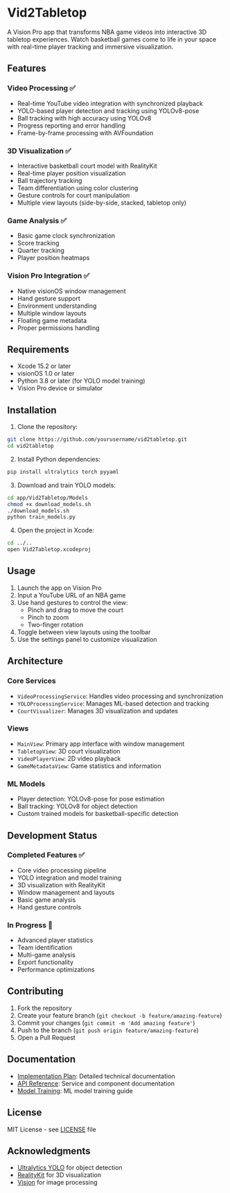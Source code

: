 # Vid2Tabletop

A Vision Pro app that transforms NBA game videos into interactive 3D tabletop experiences. Watch basketball games come to life in your space with real-time player tracking and immersive visualization.

## Features

### Video Processing ✅

- Real-time YouTube video integration with synchronized playback
- YOLO-based player detection and tracking using YOLOv8-pose
- Ball tracking with high accuracy using YOLOv8
- Progress reporting and error handling
- Frame-by-frame processing with AVFoundation

### 3D Visualization ✅

- Interactive basketball court model with RealityKit
- Real-time player position visualization
- Ball trajectory tracking
- Team differentiation using color clustering
- Gesture controls for court manipulation
- Multiple view layouts (side-by-side, stacked, tabletop only)

### Game Analysis ✅

- Basic game clock synchronization
- Score tracking
- Quarter tracking
- Player position heatmaps

### Vision Pro Integration ✅

- Native visionOS window management
- Hand gesture support
- Environment understanding
- Multiple window layouts
- Floating game metadata
- Proper permissions handling

## Requirements

- Xcode 15.2 or later
- visionOS 1.0 or later
- Python 3.8 or later (for YOLO model training)
- Vision Pro device or simulator

## Installation

1. Clone the repository:

```bash
git clone https://github.com/yourusername/vid2tabletop.git
cd vid2tabletop
```

2. Install Python dependencies:

```bash
pip install ultralytics torch pyyaml
```

3. Download and train YOLO models:

```bash
cd app/Vid2Tabletop/Models
chmod +x download_models.sh
./download_models.sh
python train_models.py
```

4. Open the project in Xcode:

```bash
cd ../..
open Vid2Tabletop.xcodeproj
```

## Usage

1. Launch the app on Vision Pro
2. Input a YouTube URL of an NBA game
3. Use hand gestures to control the view:
   - Pinch and drag to move the court
   - Pinch to zoom
   - Two-finger rotation
4. Toggle between view layouts using the toolbar
5. Use the settings panel to customize visualization

## Architecture

### Core Services

- `VideoProcessingService`: Handles video processing and synchronization
- `YOLOProcessingService`: Manages ML-based detection and tracking
- `CourtVisualizer`: Manages 3D visualization and updates

### Views

- `MainView`: Primary app interface with window management
- `TabletopView`: 3D court visualization
- `VideoPlayerView`: 2D video playback
- `GameMetadataView`: Game statistics and information

### ML Models

- Player detection: YOLOv8-pose for pose estimation
- Ball tracking: YOLOv8 for object detection
- Custom trained models for basketball-specific detection

## Development Status

### Completed Features ✅

- Core video processing pipeline
- YOLO integration and model training
- 3D visualization with RealityKit
- Window management and layouts
- Basic game analysis
- Hand gesture controls

### In Progress 🚧

- Advanced player statistics
- Team identification
- Multi-game analysis
- Export functionality
- Performance optimizations

## Contributing

1. Fork the repository
2. Create your feature branch (`git checkout -b feature/amazing-feature`)
3. Commit your changes (`git commit -m 'Add amazing feature'`)
4. Push to the branch (`git push origin feature/amazing-feature`)
5. Open a Pull Request

## Documentation

- [Implementation Plan](IMPLEMENTATION_PLAN.md): Detailed technical documentation
- [API Reference](docs/API.md): Service and component documentation
- [Model Training](docs/TRAINING.md): ML model training guide

## License

MIT License - see [LICENSE](LICENSE) file

## Acknowledgments

- [Ultralytics YOLO](https://github.com/ultralytics/ultralytics) for object detection
- [RealityKit](https://developer.apple.com/documentation/realitykit/) for 3D visualization
- [Vision](https://developer.apple.com/documentation/vision) for image processing
